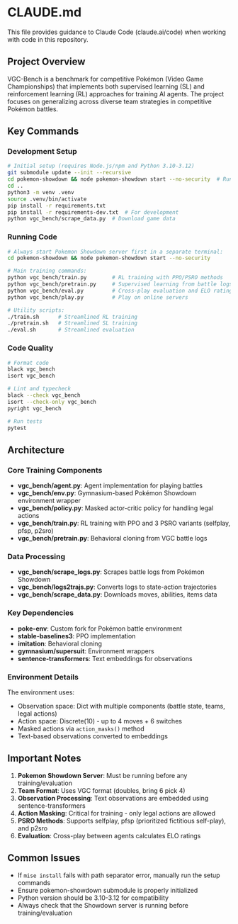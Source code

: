 # CLAUDE.md

This file provides guidance to Claude Code (claude.ai/code) when working with code in this repository.

## Project Overview

VGC-Bench is a benchmark for competitive Pokémon (Video Game Championships) that implements both supervised learning (SL) and reinforcement learning (RL) approaches for training AI agents. The project focuses on generalizing across diverse team strategies in competitive Pokémon battles.

## Key Commands

### Development Setup
```bash
# Initial setup (requires Node.js/npm and Python 3.10-3.12)
git submodule update --init --recursive
cd pokemon-showdown && node pokemon-showdown start --no-security  # Run until server starts, then Ctrl+C
cd ..
python3 -m venv .venv
source .venv/bin/activate
pip install -r requirements.txt
pip install -r requirements-dev.txt  # For development
python vgc_bench/scrape_data.py  # Download game data
```

### Running Code
```bash
# Always start Pokemon Showdown server first in a separate terminal:
cd pokemon-showdown && node pokemon-showdown start --no-security

# Main training commands:
python vgc_bench/train.py        # RL training with PPO/PSRO methods
python vgc_bench/pretrain.py     # Supervised learning from battle logs
python vgc_bench/eval.py         # Cross-play evaluation and ELO ratings
python vgc_bench/play.py         # Play on online servers

# Utility scripts:
./train.sh      # Streamlined RL training
./pretrain.sh   # Streamlined SL training
./eval.sh       # Streamlined evaluation
```

### Code Quality
```bash
# Format code
black vgc_bench
isort vgc_bench

# Lint and typecheck
black --check vgc_bench
isort --check-only vgc_bench
pyright vgc_bench

# Run tests
pytest
```

## Architecture

### Core Training Components
- **vgc_bench/agent.py**: Agent implementation for playing battles
- **vgc_bench/env.py**: Gymnasium-based Pokémon Showdown environment wrapper
- **vgc_bench/policy.py**: Masked actor-critic policy for handling legal actions
- **vgc_bench/train.py**: RL training with PPO and 3 PSRO variants (selfplay, pfsp, p2sro)
- **vgc_bench/pretrain.py**: Behavioral cloning from VGC battle logs

### Data Processing
- **vgc_bench/scrape_logs.py**: Scrapes battle logs from Pokémon Showdown
- **vgc_bench/logs2trajs.py**: Converts logs to state-action trajectories
- **vgc_bench/scrape_data.py**: Downloads moves, abilities, items data

### Key Dependencies
- **poke-env**: Custom fork for Pokémon battle environment
- **stable-baselines3**: PPO implementation
- **imitation**: Behavioral cloning
- **gymnasium/supersuit**: Environment wrappers
- **sentence-transformers**: Text embeddings for observations

### Environment Details
The environment uses:
- Observation space: Dict with multiple components (battle state, teams, legal actions)
- Action space: Discrete(10) - up to 4 moves + 6 switches
- Masked actions via `action_masks()` method
- Text-based observations converted to embeddings

## Important Notes

1. **Pokemon Showdown Server**: Must be running before any training/evaluation
2. **Team Format**: Uses VGC format (doubles, bring 6 pick 4)
3. **Observation Processing**: Text observations are embedded using sentence-transformers
4. **Action Masking**: Critical for training - only legal actions are allowed
5. **PSRO Methods**: Supports selfplay, pfsp (prioritized fictitious self-play), and p2sro
6. **Evaluation**: Cross-play between agents calculates ELO ratings

## Common Issues

- If `mise install` fails with path separator error, manually run the setup commands
- Ensure pokemon-showdown submodule is properly initialized
- Python version should be 3.10-3.12 for compatibility
- Always check that the Showdown server is running before training/evaluation